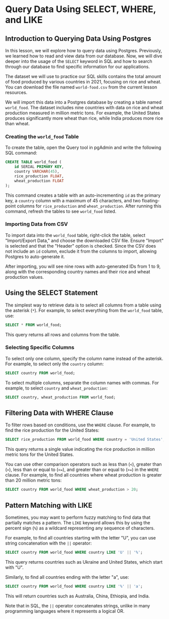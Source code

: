 # Query Data Using SELECT, WHERE, and LIKE

## Introduction to Querying Data Using Postgres

In this lesson, we will explore how to query data using Postgres. Previously, we learned how to read and view data from our database. Now, we will dive deeper into the usage of the `SELECT` keyword in SQL and how to search through our database to find specific information for our applications.

The dataset we will use to practice our SQL skills contains the total amount of food produced by various countries in 2021, focusing on rice and wheat. You can download the file named `world-food.csv` from the current lesson resources.

We will import this data into a Postgres database by creating a table named `world_food`. The dataset includes nine countries with data on rice and wheat production measured in million metric tons. For example, the United States produces significantly more wheat than rice, while India produces more rice than wheat.

### Creating the `world_food` Table

To create the table, open the Query tool in pgAdmin and write the following SQL command:

```sql
CREATE TABLE world_food (
    id SERIAL PRIMARY KEY,
    country VARCHAR(45),
    rice_production FLOAT,
    wheat_production FLOAT
);
```

This command creates a table with an auto-incrementing `id` as the primary key, a `country` column with a maximum of 45 characters, and two floating-point columns for `rice_production` and `wheat_production`. After running this command, refresh the tables to see `world_food` listed.

### Importing Data from CSV

To import data into the `world_food` table, right-click the table, select "Import/Export Data," and choose the downloaded CSV file. Ensure "Import" is selected and that the "Header" option is checked. Since the CSV does not include an `id` column, exclude it from the columns to import, allowing Postgres to auto-generate it.

After importing, you will see nine rows with auto-generated IDs from 1 to 9, along with the corresponding country names and their rice and wheat production values.

## Using the SELECT Statement

The simplest way to retrieve data is to select all columns from a table using the asterisk (`*`). For example, to select everything from the `world_food` table, use:

```sql
SELECT * FROM world_food;
```

This query returns all rows and columns from the table.

### Selecting Specific Columns

To select only one column, specify the column name instead of the asterisk. For example, to select only the `country` column:

```sql
SELECT country FROM world_food;
```

To select multiple columns, separate the column names with commas. For example, to select `country` and `wheat_production`:

```sql
SELECT country, wheat_production FROM world_food;
```

## Filtering Data with WHERE Clause

To filter rows based on conditions, use the `WHERE` clause. For example, to find the rice production for the United States:

```sql
SELECT rice_production FROM world_food WHERE country = 'United States';
```

This query returns a single value indicating the rice production in million metric tons for the United States.

You can use other comparison operators such as less than (`<`), greater than (`>`), less than or equal to (`<=`), and greater than or equal to (`>=`) in the `WHERE` clause. For example, to find all countries where wheat production is greater than 20 million metric tons:

```sql
SELECT country FROM world_food WHERE wheat_production > 20;
```

## Pattern Matching with LIKE

Sometimes, you may want to perform fuzzy matching to find data that partially matches a pattern. The `LIKE` keyword allows this by using the percent sign (`%`) as a wildcard representing any sequence of characters.

For example, to find all countries starting with the letter "U", you can use string concatenation with the `||` operator:

```sql
SELECT country FROM world_food WHERE country LIKE 'U' || '%';
```

This query returns countries such as Ukraine and United States, which start with "U".

Similarly, to find all countries ending with the letter "a", use:

```sql
SELECT country FROM world_food WHERE country LIKE '%' || 'a';
```

This will return countries such as Australia, China, Ethiopia, and India.

Note that in SQL, the `||` operator concatenates strings, unlike in many programming languages where it represents a logical OR.
